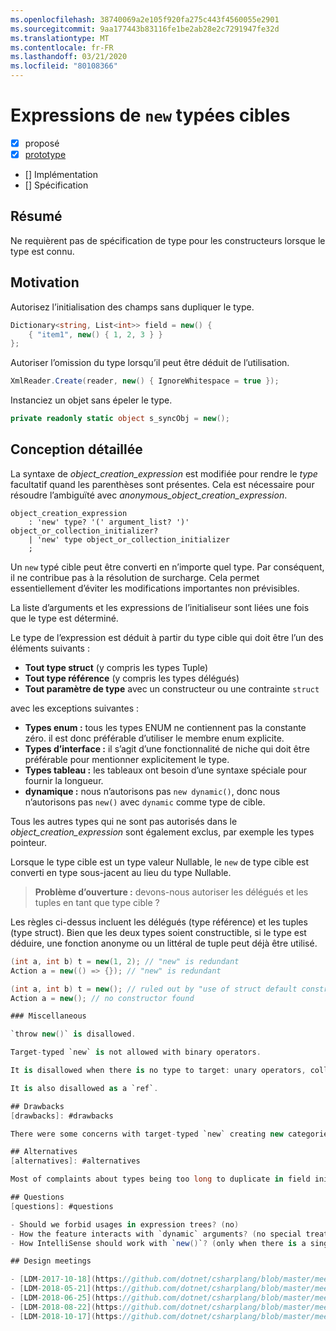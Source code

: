 ```yaml
---
ms.openlocfilehash: 38740069a2e105f920fa275c443f4560055e2901
ms.sourcegitcommit: 9aa177443b83116fe1be2ab28e2c7291947fe32d
ms.translationtype: MT
ms.contentlocale: fr-FR
ms.lasthandoff: 03/21/2020
ms.locfileid: "80108366"
---
```


# <a name="target-typed-new-expressions"></a>Expressions de `new` typées cibles

* [x] proposé
* [x] [prototype](https://github.com/alrz/roslyn/tree/features/target-typed-new)
* [] Implémentation
* [] Spécification

## <a name="summary"></a>Résumé
[summary]: #summary

Ne requièrent pas de spécification de type pour les constructeurs lorsque le type est connu. 

## <a name="motivation"></a>Motivation
[motivation]: #motivation

Autorisez l’initialisation des champs sans dupliquer le type.
```cs
Dictionary<string, List<int>> field = new() {
    { "item1", new() { 1, 2, 3 } }
};
```

Autoriser l’omission du type lorsqu’il peut être déduit de l’utilisation.
```cs
XmlReader.Create(reader, new() { IgnoreWhitespace = true });
```

Instanciez un objet sans épeler le type.
```cs
private readonly static object s_syncObj = new();
```

## <a name="detailed-design"></a>Conception détaillée
[design]: #detailed-design

La syntaxe de *object_creation_expression* est modifiée pour rendre le *type* facultatif quand les parenthèses sont présentes. Cela est nécessaire pour résoudre l’ambiguïté avec *anonymous_object_creation_expression*.
```antlr
object_creation_expression
    : 'new' type? '(' argument_list? ')' object_or_collection_initializer?
    | 'new' type object_or_collection_initializer
    ;
```

Un `new` typé cible peut être converti en n’importe quel type. Par conséquent, il ne contribue pas à la résolution de surcharge. Cela permet essentiellement d’éviter les modifications importantes non prévisibles.

La liste d’arguments et les expressions de l’initialiseur sont liées une fois que le type est déterminé.

Le type de l’expression est déduit à partir du type cible qui doit être l’un des éléments suivants :

- **Tout type struct** (y compris les types Tuple)
- **Tout type référence** (y compris les types délégués)
- **Tout paramètre de type** avec un constructeur ou une contrainte `struct`

avec les exceptions suivantes :

- **Types enum :** tous les types ENUM ne contiennent pas la constante zéro. il est donc préférable d’utiliser le membre enum explicite.
- **Types d’interface :** il s’agit d’une fonctionnalité de niche qui doit être préférable pour mentionner explicitement le type.
- **Types tableau :** les tableaux ont besoin d’une syntaxe spéciale pour fournir la longueur.
- **dynamique :** nous n’autorisons pas `new dynamic()`, donc nous n’autorisons pas `new()` avec `dynamic` comme type de cible.

Tous les autres types qui ne sont pas autorisés dans le *object_creation_expression* sont également exclus, par exemple les types pointeur.

Lorsque le type cible est un type valeur Nullable, le `new` de type cible est converti en type sous-jacent au lieu du type Nullable.

> **Problème d’ouverture :** devons-nous autoriser les délégués et les tuples en tant que type cible ?

Les règles ci-dessus incluent les délégués (type référence) et les tuples (type struct). Bien que les deux types soient constructible, si le type est déduire, une fonction anonyme ou un littéral de tuple peut déjà être utilisé.
```cs
(int a, int b) t = new(1, 2); // "new" is redundant
Action a = new(() => {}); // "new" is redundant

(int a, int b) t = new(); // ruled out by "use of struct default constructor"
Action a = new(); // no constructor found

### Miscellaneous

`throw new()` is disallowed.

Target-typed `new` is not allowed with binary operators.

It is disallowed when there is no type to target: unary operators, collection of a `foreach`, in a `using`, in a deconstruction, in an `await` expression, as an anonymous type property (`new { Prop = new() }`), in a `lock` statement, in a `sizeof`, in a `fixed` statement, in a member access (`new().field`), in a dynamically dispatched operation (`someDynamic.Method(new())`), in a LINQ query, as the operand of the `is` operator, as the left operand of the `??` operator,  ...

It is also disallowed as a `ref`.

## Drawbacks
[drawbacks]: #drawbacks

There were some concerns with target-typed `new` creating new categories of breaking changes, but we already have that with `null` and `default`, and that has not been a significant problem.

## Alternatives
[alternatives]: #alternatives

Most of complaints about types being too long to duplicate in field initialization is about *type arguments* not the type itself, we could infer only type arguments like `new Dictionary(...)` (or similar) and infer type arguments locally from arguments or the collection initializer.

## Questions
[questions]: #questions

- Should we forbid usages in expression trees? (no)
- How the feature interacts with `dynamic` arguments? (no special treatment)
- How IntelliSense should work with `new()`? (only when there is a single target-type)

## Design meetings

- [LDM-2017-10-18](https://github.com/dotnet/csharplang/blob/master/meetings/2017/LDM-2017-10-18.md#100)
- [LDM-2018-05-21](https://github.com/dotnet/csharplang/blob/master/meetings/2018/LDM-2018-05-21.md)
- [LDM-2018-06-25](https://github.com/dotnet/csharplang/blob/master/meetings/2018/LDM-2018-06-25.md)
- [LDM-2018-08-22](https://github.com/dotnet/csharplang/blob/master/meetings/2018/LDM-2018-08-22.md#target-typed-new)
- [LDM-2018-10-17](https://github.com/dotnet/csharplang/blob/master/meetings/2018/LDM-2018-10-17.md)

